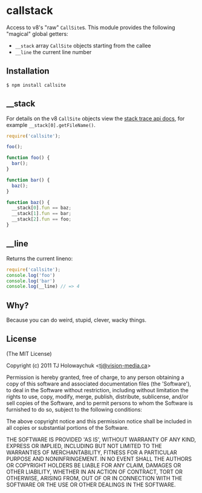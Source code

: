 # callstack

  Access to v8's "raw" `CallSite`s. This module provides the following "magical" global getters:

  - `__stack` array `CallSite` objects starting from the callee
  - `__line` the current line number

## Installation

    $ npm install callsite

## __stack

 For details on the v8 `CallSite` objects view the [stack trace api docs](http://code.google.com/p/v8/wiki/JavaScriptStackTraceApi), for example `__stack[0].getFileName()`.

```js
require('callsite');

foo();

function foo() {
  bar();
}

function bar() {
  baz();
}

function baz() {
  __stack[0].fun == baz;
  __stack[1].fun == bar;
  __stack[2].fun == foo;
}
```

## __line

  Returns the current lineno:

```js
require('callsite');
console.log('foo')
console.log('bar')
console.log(__line) // => 4
```

## Why?

  Because you can do weird, stupid, clever, wacky things.

## License 

(The MIT License)

Copyright (c) 2011 TJ Holowaychuk &lt;tj@vision-media.ca&gt;

Permission is hereby granted, free of charge, to any person obtaining
a copy of this software and associated documentation files (the
'Software'), to deal in the Software without restriction, including
without limitation the rights to use, copy, modify, merge, publish,
distribute, sublicense, and/or sell copies of the Software, and to
permit persons to whom the Software is furnished to do so, subject to
the following conditions:

The above copyright notice and this permission notice shall be
included in all copies or substantial portions of the Software.

THE SOFTWARE IS PROVIDED 'AS IS', WITHOUT WARRANTY OF ANY KIND,
EXPRESS OR IMPLIED, INCLUDING BUT NOT LIMITED TO THE WARRANTIES OF
MERCHANTABILITY, FITNESS FOR A PARTICULAR PURPOSE AND NONINFRINGEMENT.
IN NO EVENT SHALL THE AUTHORS OR COPYRIGHT HOLDERS BE LIABLE FOR ANY
CLAIM, DAMAGES OR OTHER LIABILITY, WHETHER IN AN ACTION OF CONTRACT,
TORT OR OTHERWISE, ARISING FROM, OUT OF OR IN CONNECTION WITH THE
SOFTWARE OR THE USE OR OTHER DEALINGS IN THE SOFTWARE.